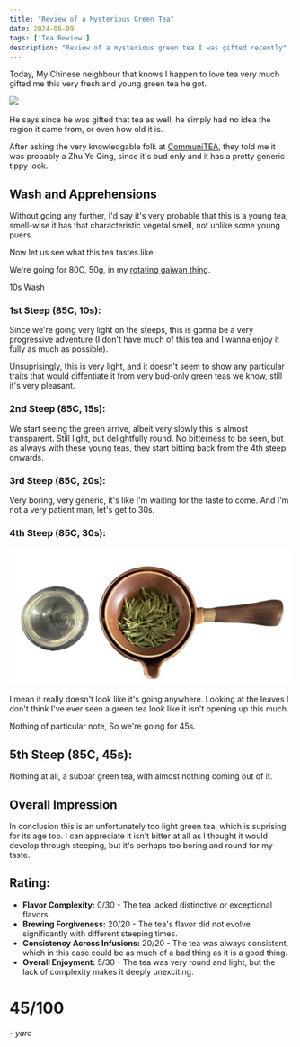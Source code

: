 ```yaml
---
title: "Review of a Mysterious Green Tea"
date: 2024-06-09
tags: ['Tea Review']
description: "Review of a mysterious green tea I was gifted recently"
---
```


Today, My Chinese neighbour that knows I happen to love tea very much gifted me this very fresh and young green tea he got.

![](<file (7).png>)

He says since he was gifted that tea as well, he simply had no idea the region it came from, or even how old it is.

After asking the very knowledgable folk at [CommuniTEA](https://discord.com/invite/tea), they told me it was probably a Zhu Ye Qing, since it's bud only and it has a pretty generic tippy look.

## Wash and Apprehensions

Without going any further, I'd say it's very probable that this is a young tea, smell-wise it has that characteristic vegetal smell, not unlike some young puers.

Now let us see what this tea tastes like:

We're going for 80C, 50g, in my [rotating gaiwan thing](https://www.aliexpress.us/item/3256804874557813.html?spm=a2g0o.productlist.main.13.237eStxvStxv4D&algo_pvid=e8101cc9-9ddf-423c-84fd-fa6269e640fd&algo_exp_id=e8101cc9-9ddf-423c-84fd-fa6269e640fd-6&pdp_npi=4%40dis%21USD%2116.28%218.28%21%21%2116.28%218.28%21%402103244417179457814923364e01f3%2112000031487695724%21sea%21US%210%21AB&curPageLogUid=WSASrGLUWghL&utparam-url=scene%3Asearch%7Cquery_from%3A).

10s Wash

### 1st Steep (85C, 10s):

Since we're going very light on the steeps, this is gonna be a very progressive adventure (I don't have much of this tea and I wanna enjoy it fully as much as possible).

Unsuprisingly, this is very light, and it doesn't seem to show any particular traits that would diffentiate it from very bud-only green teas we know, still it's very pleasant.

### 2nd Steep (85C, 15s):

We start seeing the green arrive, albeit very slowly this is almost transparent.
Still light, but delightfully round. No bitterness to be seen, but as always with these young teas, they start bitting back from the 4th steep onwards.

### 3rd Steep (85C, 20s):

Very boring, very generic, it's like I'm waiting for the taste to come.
And I'm not a very patient man, let's get to 30s.

### 4th Steep (85C, 30s):

![](image-29.png)

I mean it really doesn't look like it's going anywhere.
Looking at the leaves I don't think I've ever seen a green tea look like it isn't opening up this much.

Nothing of particular note,
So we're going for 45s.

## 5th Steep (85C, 45s):

Nothing at all, a subpar green tea, with almost nothing coming out of it.

## Overall Impression 

In conclusion this is an unfortunately too light green tea, which is suprising for its age too.
I can appreciate it isn't bitter at all as I thought it would develop through steeping, but it's perhaps too boring and round for my taste.

## Rating:

- **Flavor Complexity:** 0/30 - The tea lacked distinctive or exceptional flavors.
- **Brewing Forgiveness:** 20/20 - The tea's flavor did not evolve significantly with different steeping times.
- **Consistency Across Infusions:** 20/20 - The tea was always consistent, which in this case could be as much of a bad thing as it is a good thing.
- **Overall Enjoyment:** 5/30 - The tea was very round and light, but the lack of complexity makes it deeply unexciting.

# 45/100

*- yaro*

